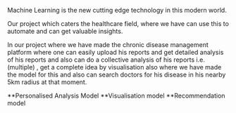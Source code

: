 Machine Learning is the new cutting edge technology in this modern world.

Our project which caters the healthcare field, where we have can use this to automate and can get valuable insights.

In our project where we have made the chronic disease management platform where one can easily upload his reports and get detailed analysis of his reports and also can do a collective analysis of his reports i.e. (multiple) , get a complete idea by visualisation also where we have made the model for this and also can search doctors for his disease in his nearby 5km radius at that moment.

**Personalised Analysis Model **Visualisation model **Recommendation model
